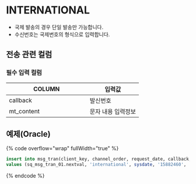 # INTERNATIONAL

* 국제 발송의 경우 단일 발송만 가능합니다.
* 수신번호는 국제번호의 형식으로 입력합니다.

## 전송 관련 컬럼

### **필수 입력 컬럼**

<table><thead><tr><th width="205.44444444444446">COLUMN</th><th>입력값</th></tr></thead><tbody><tr><td>callback</td><td>발신번호</td></tr><tr><td>mt_content</td><td>문자 내용 입력정보</td></tr></tbody></table>

## 예제(Oracle)

{% code overflow="wrap" fullWidth="true" %}
```sql
insert into msg_tran(client_key, channel_order, request_date, callback, recipient, mt_content) 
values (sq_msg_tran_01.nextval, 'international', sysdate, '15882460', '+821056232189', 'international 국제 문자 테스트입니다.');
```
{% endcode %}
